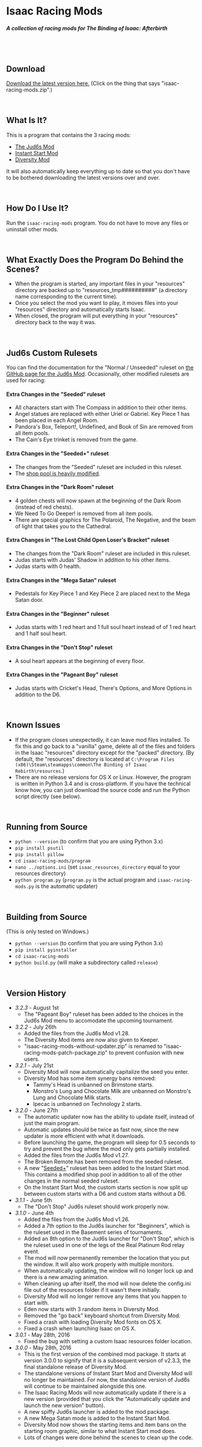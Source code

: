 # Isaac Racing Mods
##### A collection of racing mods for The Binding of Isaac: Afterbirth

<br /><br />

## Download

[Download the latest version here.](https://github.com/Zamiell/isaac-racing-mods/releases/) (Click on the thing that says "isaac-racing-mods.zip".)

<br />

## What Is It?

This is a program that contains the 3 racing mods:
* [The Jud6s Mod](https://github.com/Zamiell/jud6s)
* [Instant Start Mod](https://github.com/Zamiell/isaac-racing-mods/blob/master/README-instant-start-mod.md)
* [Diversity Mod](https://github.com/Zamiell/isaac-racing-mods/blob/master/README-diversity-mod.md)

It will also automatically keep everything up to date so that you don't have to be bothered downloading the latest versions over and over.

<br />

## How Do I Use It?

Run the `isaac-racing-mods` program. You do not have to move any files or uninstall other mods.

<br />

## What Exactly Does the Program Do Behind the Scenes?

* When the program is started, any important files in your "resources" directory are backed up to "resources_tmp##########" (a directory name corresponding to the current time).
* Once you select the mod you want to play, it moves files into your "resources" directory and automatically starts Isaac.
* When closed, the program will put everything in your "resources" directory back to the way it was.

<br />

## Jud6s Custom Rulesets

You can find the documentation for the "Normal / Unseeded" ruleset on [the GitHub page for the Jud6s Mod](https://github.com/Zamiell/jud6s). Occasionally, other modified rulesets are used for racing:

#### Extra Changes in the "Seeded" ruleset
* All characters start with The Compass in addition to their other items.
* Angel statues are replaced with either Uriel or Gabriel. Key Piece 1 has been placed in each Angel Room.
* Pandora's Box, Teleport!, Undefined, and Book of Sin are removed from all item pools.
* The Cain's Eye trinket is removed from the game.

#### Extra Changes in the "Seeded+" ruleset
* The changes from the "Seeded" ruleset are included in this ruleset.
* The [shop pool is heavily modified](https://github.com/Zamiell/isaac-racing-mods/blob/master/README-seeded+.md).

#### Extra Changes in the "Dark Room" ruleset
* 4 golden chests will now spawn at the beginning of the Dark Room (instead of red chests).
* We Need To Go Deeper! is removed from all item pools.
* There are special graphics for The Polaroid, The Negative, and the beam of light that takes you to the Cathedral.

#### Extra Changes in "The Lost Child Open Loser's Bracket" ruleset
* The changes from the "Dark Room" ruleset are included in this ruleset.
* Judas starts with Judas' Shadow in addition to his other items.
* Judas starts with 0 health.

#### Extra Changes in the "Mega Satan" ruleset
* Pedestals for Key Piece 1 and Key Piece 2 are placed next to the Mega Satan door.

#### Extra Changes in the "Beginner" ruleset
* Judas starts with 1 red heart and 1 full soul heart instead of of 1 red heart and 1 half soul heart.

#### Extra Changes in the "Don't Stop" ruleset
* A soul heart appears at the beginning of every floor.

#### Extra Changes in the "Pageant Boy" ruleset
* Judas starts with Cricket's Head, There's Options, and More Options in addition to the D6.

<br />

## Known Issues

* If the program closes unexpectedly, it can leave mod files installed. To fix this and go back to a "vanilla" game, delete all of the files and folders in the Isaac "resources" directory except for the "packed" directory. (By default, the "resources" directory is located at `C:\Program Files (x86)\Steam\steamapps\common\The Binding of Isaac Rebirth\resources`.)
* There are no release versions for OS X or Linux. However, the program is written in Python 3.4 and is cross-platform. If you have the technical know how, you can just download the source code and run the Python script directly (see below).

<br />

## Running from Source

* `python --version` (to confirm that you are using Python 3.x)
* `pip install psutil`
* `pip install pillow`
* `cd isaac-racing-mods/program`
* `nano ../options.ini` (set `isaac_resources_directory` equal to your resources directory)
* `python program.py` (`program.py` is the actual program and `isaac-racing-mods.py` is the automatic updater)

<br />

## Building from Source

(This is only tested on Windows.)

* `python --version` (to confirm that you are using Python 3.x)
* `pip install pyinstaller`
* `cd isaac-racing-mods`
* `python build.py` (will make a subdirectory called `release`)

<br />

## Version History

* *3.2.3* - August 1st
  * The "Pageant Boy" ruleset has been added to the choices in the Jud6s Mod menu to accomodate the upcoming tournament.
* *3.2.2* - July 26th
  * Added the files from the Jud6s Mod v1.28.
  * The Diversity Mod items are now also given to Keeper.
  * "isaac-racing-mods-without-updater.zip" is renamed to "isaac-racing-mods-patch-package.zip" to prevent confusion with new users.
* *3.2.1* - July 21st
  * Diversity Mod will now automatically capitalize the seed you enter.
  * Diversity Mod has some item synergy bans removed:
    * Tammy's Head is unbanned on Brimstone starts.
    * Monstro's Lung and Chocolate Milk are unbanned on Monstro's Lung and Chocolate Milk starts.
    * Ipecac is unbanned on Technology 2 starts.
* *3.2.0* - June 27th
  * The automatic updater now has the ability to update itself, instead of just the main program.
  * Automatic updates should be twice as fast now, since the new updater is more efficient with what it downloads.
  * Before launching the game, the program will sleep for 0.5 seconds to try and prevent the bug where the mod only gets partially installed.
  * Added the files from the Jud6s Mod v1.27.
  * The Broken Remote has been removed from the seeded ruleset.
  * A new "[Seeded+](https://github.com/Zamiell/isaac-racing-mods/blob/master/README-seeded+.md)" ruleset has been added to the Instant Start mod. This contains a modified shop pool in addition to all of the other changes in the normal seeded ruleset.
  * On the Instant Start Mod, the custom starts section is now split up between custom starts with a D6 and custom starts without a D6.
* *3.1.1* - June 5th
  * The "Don't Stop" Jud6s ruleset should work properly now.
* *3.1.0* - June 4th
  * Added the files from the Jud6s Mod v1.26.
  * Added a 7th option to the Jud6s launcher for "Beginners", which is the ruleset used in the Basement series of tournaments.
  * Added an 8th option to the Jud6s launcher for "Don't Stop", which is the ruleset used in one of the legs of the Real Platinum Rod relay event.
  * The mod will now permanently remember the location that you put the window. It will also work properly with multiple monitors.
  * When automatically updating, the window will no longer lock up and there is a new amazing animation.
  * When cleaning up after itself, the mod will now delete the config.ini file out of the resources folder if it wasn't there initially.
  * Diversity Mod will no longer remove any items that you happen to start with.
  * Eden now starts with 3 random items in Diversity Mod.
  * Removed the "go back" keyboard shortcut from Diversity Mod.
  * Fixed a crash with loading Diversity Mod fonts on OS X.
  * Fixed a crash when launching Isaac on OS X.
* *3.0.1* - May 28th, 2016
  * Fixed the bug with setting a custom Isaac resources folder location.
* *3.0.0* - May 28th, 2016
  * This is the first version of the combined mod package. It starts at version 3.0.0 to signify that it is a subsequent version of v2.3.3, the final standalone release of Diversity Mod.
  * The standalone versions of Instant Start Mod and Diversity Mod will no longer be maintained. For now, the standalone version of Jud6s will continue to be maintained alongside this one.
  * The Isaac Racing Mods will now automatically update if there is a new version (provided that you click the "Automatically update and launch the new version" button).
  * A new spiffy Jud6s launcher is added to the mod package.
  * A new Mega Satan mode is added to the Instant Start Mod.
  * Diversity Mod now shows the starting items and item bans on the starting room graphic, similar to what Instant Start mod does.
  * Lots of changes were done behind the scenes to clean up the code.
